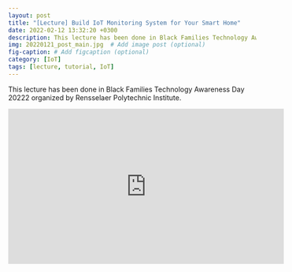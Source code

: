```yaml
---
layout: post
title: "[Lecture] Build IoT Monitoring System for Your Smart Home"
date: 2022-02-12 13:32:20 +0300
description: This lecture has been done in Black Families Technology Awareness Day 20222 organized by Rensselaer Polytechnic Institute # Add post description (optional)
img: 20220121_post_main.jpg  # Add image post (optional)
fig-caption: # Add figcaption (optional)
category: [IoT]
tags: [lecture, tutorial, IoT]
---
```

This lecture has been done in Black Families Technology Awareness Day 20222 organized by Rensselaer Polytechnic Institute.

<iframe width="560" height="315" src="https://www.youtube.com/embed/ow9dznWaEQw" title="Build IoT Monitoring System for Your Smart Home" frameborder="0" allow="accelerometer; autoplay; clipboard-write; encrypted-media; gyroscope; picture-in-picture" allowfullscreen></iframe>
